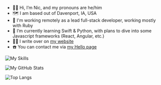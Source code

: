 - 👋🏻 Hi, I’m Nic, and my pronouns are he/him
- 🗺️ I am based out of Davenport, IA, USA
- 🔨 I'm working remotely as a lead full-stack developer, working mostly with Ruby
- 📖 I’m currently learning Swift & Python, with plans to dive into some Javascript frameworks (React, Angular, etc.)
- ✍🏻 I write over on [my website](https://niclake.me)
- ☎️ You can contact me via [my Hello page](https://niclake.me/hello/)

![My Skills](https://skillicons.dev/icons?i=ruby,rails,postgres,graphql,nodejs,react,js,html,css,sass,vscode,apple)

![My GitHub Stats](https://github-readme-stats.vercel.app/api?username=niclake&show_private=true&show_icons=true&theme=dracula)

![Top Langs](https://github-readme-stats.vercel.app/api/top-langs/?username=niclake&layout=compact)
